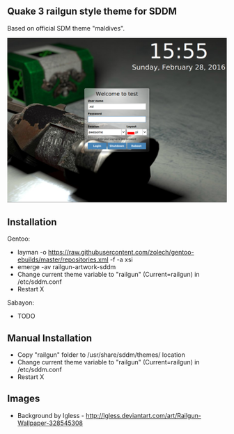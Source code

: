 Quake 3 railgun style theme for SDDM
------------------------------------

Based on official SDM theme "maldives".

![Alt Screenshot](https://raw.githubusercontent.com/zolech/railgun-sddm-theme/master/railgun/screenshot.png "Quake 3 railgun style theme for SDDM")

Installation
------------------------------------

Gentoo:

 * layman -o https://raw.githubusercontent.com/zolech/gentoo-ebuilds/master/repositories.xml -f -a xsi
 * emerge -av railgun-artwork-sddm
 * Change current theme variable to "railgun" (Current=railgun) in /etc/sddm.conf
 * Restart X

Sabayon:

 * TODO

Manual Installation
------------------------------------
* Copy "railgun" folder to /usr/share/sddm/themes/ location
* Change current theme variable to "railgun" (Current=railgun) in /etc/sddm.conf
* Restart X

Images
------------------------------------
* Background by Igless - http://lgless.deviantart.com/art/Railgun-Wallpaper-328545308
